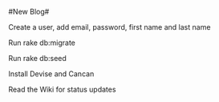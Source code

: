 #New Blog#

Create a user, add email, password, first name and last name

Run rake db:migrate

Run rake db:seed

Install Devise and Cancan

Read the Wiki for status updates
